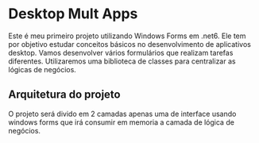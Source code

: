# Desktop Mult Apps
Este é meu primeiro projeto utilizando Windows Forms em .net6. Ele tem por objetivo estudar conceitos básicos no desenvolvimento de aplicativos desktop.
Vamos desenvolver vários formulários que realizam tarefas diferentes.
Utilizaremos uma biblioteca de classes para centralizar as lógicas de negócios.

## Arquitetura do projeto
O projeto será divido em 2 camadas apenas uma de interface usando windows forms que irá consumir em memoria a camada de lógica de negócios.
